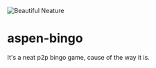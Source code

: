 ![Beautiful Neature](beautiful-neature.gif)

# aspen-bingo
It's a neat p2p bingo game, cause of the way it is.
